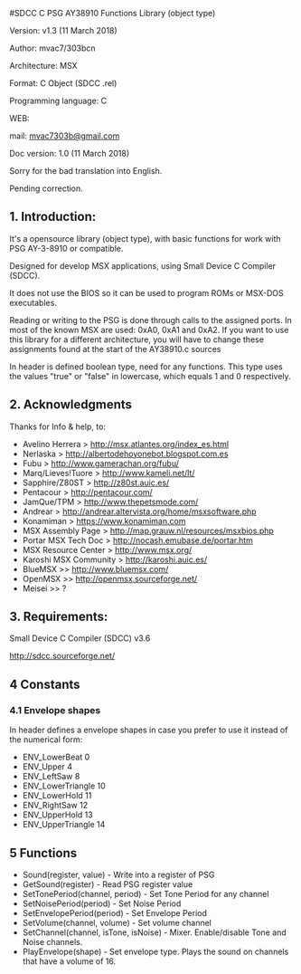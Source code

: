 #SDCC C PSG AY38910 Functions Library (object type)

Version: v1.3 (11 March 2018)

Author: mvac7/303bcn

Architecture: MSX

Format: C Object (SDCC .rel)

Programming language: C

WEB: 

mail: mvac7303b@gmail.com



Doc version: 1.0 (11 March 2018) 

Sorry for the bad translation into English. 

Pending correction.


## 1. Introduction:

It's a opensource library (object type), with basic functions for work with 
PSG AY-3-8910 or compatible. 

Designed for develop MSX applications, using Small Device C Compiler (SDCC).
  
It does not use the BIOS so it can be used to program ROMs or MSX-DOS executables.
  
Reading or writing to the PSG is done through calls to the assigned ports. 
In most of the known MSX are used: 0xA0, 0xA1 and 0xA2. If you want to use this 
library for a different architecture, you will have to change these assignments 
found at the start of the AY38910.c sources

In header is defined boolean type, need for any functions. This type uses the 
values "true" or "false" in lowercase, which equals 1 and 0 respectively.  

                           


## 2. Acknowledgments
  
Thanks for Info & help, to:

* Avelino Herrera > http://msx.atlantes.org/index_es.html
* Nerlaska > http://albertodehoyonebot.blogspot.com.es
* Fubu > http://www.gamerachan.org/fubu/
* Marq/Lieves!Tuore > http://www.kameli.net/lt/
* Sapphire/Z80ST > http://z80st.auic.es/
* Pentacour > http://pentacour.com/
* JamQue/TPM > http://www.thepetsmode.com/
* Andrear > http://andrear.altervista.org/home/msxsoftware.php
* Konamiman > https://www.konamiman.com
* MSX Assembly Page > http://map.grauw.nl/resources/msxbios.php
* Portar MSX Tech Doc > http://nocash.emubase.de/portar.htm
* MSX Resource Center > http://www.msx.org/
* Karoshi MSX Community > http://karoshi.auic.es/
* BlueMSX >> http://www.bluemsx.com/
* OpenMSX >> http://openmsx.sourceforge.net/
* Meisei  >> ?



## 3. Requirements:

Small Device C Compiler (SDCC) v3.6  

http://sdcc.sourceforge.net/
     


## 4 Constants


### 4.1 Envelope shapes

In header defines a envelope shapes in case you prefer to use it instead of the numerical form:
  
* ENV_LowerBeat      0 
* ENV_Upper          4 
* ENV_LeftSaw        8
* ENV_LowerTriangle 10 
* ENV_LowerHold     11 
* ENV_RightSaw      12
* ENV_UpperHold     13
* ENV_UpperTriangle 14


  
## 5 Functions


* Sound(register, value) - Write into a register of PSG
* GetSound(register) - Read PSG register value
* SetTonePeriod(channel, period) - Set Tone Period for any channel
* SetNoisePeriod(period) - Set Noise Period
* SetEnvelopePeriod(period) - Set Envelope Period
* SetVolume(channel, volume) - Set volume channel
* SetChannel(channel, isTone, isNoise) - Mixer. Enable/disable Tone and Noise channels.
* PlayEnvelope(shape) - Set envelope type. Plays the sound on channels that have a volume of 16.


  
